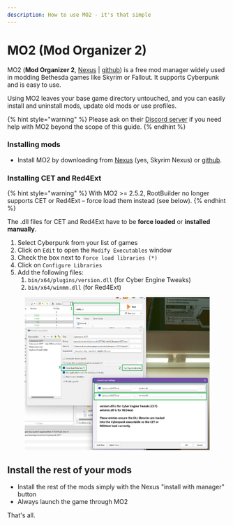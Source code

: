 ```yaml
---
description: How to use MO2 - it's that simple
---
```


# MO2 (Mod Organizer 2)

MO2 (**Mod Organizer 2**, [Nexus](https://www.nexusmods.com/skyrimspecialedition/mods/6194?tab=files) | [github](https://github.com/ModOrganizer2/modorganizer/releases)) is a free mod manager widely used in modding Bethesda games like Skyrim or Fallout. It supports Cyberpunk and is easy to use.

Using MO2 leaves your base game directory untouched, and you can easily install and uninstall mods, update old mods or use profiles.

{% hint style="warning" %}
Please ask on their [Discord server](https://discord.com/invite/ewUVAqyrQX) if you need help with MO2 beyond the scope of this guide.
{% endhint %}

### Installing mods

* Install MO2 by downloading from  [Nexus](https://www.nexusmods.com/skyrimspecialedition/mods/6194?tab=files) (yes, Skyrim Nexus) or [github](https://github.com/ModOrganizer2/modorganizer/releases).

### Installing CET and Red4Ext

{% hint style="warning" %}
With MO2 >= 2.5.2, RootBuilder no longer supports CET or Red4Ext – force load them instead (see below).
{% endhint %}

The .dll files for CET and Red4Ext have to be **force loaded** or **installed manually**.

1. Select Cyberpunk from your list of games
2. Click on `Edit` to open the `Modify Executables` window
3. Check the box next to `Force load libraries (*)`
4. Click on `Configure Libraries`
5. Add the following files:&#x20;
   1. `bin/x64/plugins/version.dll` (for Cyber Engine Tweaks)
   2. `bin/x64/winmm.dll` (for Red4Ext)

<figure><img src="../../../.gitbook/assets/image (1).png" alt=""><figcaption></figcaption></figure>

## Install the rest of your mods

* Install the rest of the mods simply with the Nexus "install with manager" button
* Always launch the game through MO2

That's all.&#x20;

